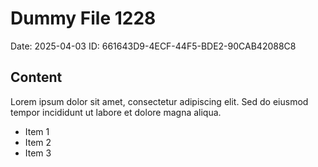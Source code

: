 # Dummy File 1228

Date: 2025-04-03
ID: 661643D9-4ECF-44F5-BDE2-90CAB42088C8

## Content

Lorem ipsum dolor sit amet, consectetur adipiscing elit.
Sed do eiusmod tempor incididunt ut labore et dolore magna aliqua.

* Item 1
* Item 2
* Item 3
